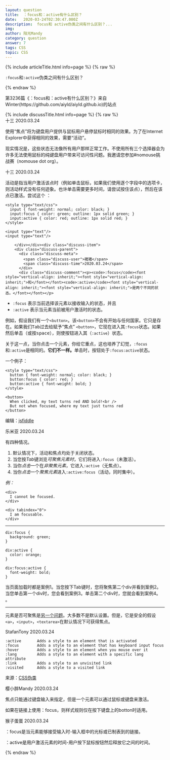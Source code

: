 ```yaml
---
layout: question
title:  ：focus和：active有什么区别？
date:   2020-03-24T02:30:47.000Z
description:  focus和 active伪类之间有什么区别？...
img: 
author: 阳光Mandy
category: question
answer: 7
tags: CSS
topic: CSS
---
```

<div class="article-root">
  <div class="article">
    {% include articleTitle.html info=page %}
    {% raw %}
    <div class="article-content"><p><font style="vertical-align: inherit;"></font><code>:focus</code><font style="vertical-align: inherit;"><font style="vertical-align: inherit;">和</font></font><code>:active</code><font style="vertical-align: inherit;"><font style="vertical-align: inherit;">伪类</font><font style="vertical-align: inherit;">之间有什么区别</font><font style="vertical-align: inherit;">？</font></font></p></div>
    {% endraw %}
  </div>
  <p class="winter_mark">第3236篇《：focus和：active有什么区别？》来自Winter(https://github.com/aiyld/aiyld.github.io)的站点</p>
  <div class="discuss-wrapper">
    {% include discussTitle.html info=page %}
    {% raw %}
    <div class="discuss-list">
    <div class="discuss-item">
        <div class="discuss-parent">
          <div class="discuss-meta">
            <span class="discuss-user">十三</span>
            <span class="discuss-time">2020.03.24</span>
          </div>
          <div class="discuss-comment"><p><font style="vertical-align: inherit;"><font style="vertical-align: inherit;">使用“焦点”将为键盘用户提供与鼠标用户悬停鼠标时相同的效果。</font><font style="vertical-align: inherit;">为了在Internet Explorer中获得相同的效果，需要“活动”。</font></font></p>

<p><font style="vertical-align: inherit;"><font style="vertical-align: inherit;">现实情况是，这些状态无法像所有用户那样正常工作。</font><font style="vertical-align: inherit;">不使用所有三个选择器会为许多无法使用鼠标的纯键盘用户带来可访问性问题。</font><font style="vertical-align: inherit;">我邀请您参加#nomouse挑战赛（nomouse dot org）。</font></font></p></div>
        </div></div><div class="discuss-item">
        <div class="discuss-parent">
          <div class="discuss-meta">
            <span class="discuss-user">十三</span>
            <span class="discuss-time">2020.03.24</span>
          </div>
          <div class="discuss-comment"><p><font style="vertical-align: inherit;"><font style="vertical-align: inherit;">活动是指当用户激活该点时（例如单击鼠标，如果我们使用逐个字段中的选项卡，则活动样式没有任何迹象。也许单击需要更多时间，请尝试按住该点），然后在该点已激活。</font><font style="vertical-align: inherit;">尝试这个 ：</font></font></p>

<pre><code>&lt;style type="text/css"&gt;<font></font>
  input { font-weight: normal; color: black; }<font></font>
  input:focus { color: green; outline: 1px solid green; }<font></font>
  input:active { color: red; outline: 1px solid red; }<font></font>
&lt;/style&gt;<font></font>
<font></font>
&lt;input type="text"/&gt;<font></font>
&lt;input type="text"/&gt;<font></font>
</code></pre></div>
        </div></div><div class="discuss-item">
        <div class="discuss-parent">
          <div class="discuss-meta">
            <span class="discuss-user">猪猪</span>
            <span class="discuss-time">2020.03.24</span>
          </div>
          <div class="discuss-comment"><p><code>:focus</code><font style="vertical-align: inherit;"><font style="vertical-align: inherit;">和</font></font><code>:active</code><font style="vertical-align: inherit;"><font style="vertical-align: inherit;">是两个不同的状态。</font></font></p>

<ul>
<li><code>:focus</code><font style="vertical-align: inherit;"><font style="vertical-align: inherit;"> 表示当前选择该元素以接收输入的状态，并且 </font></font></li>
<li><code>:active</code><font style="vertical-align: inherit;"><font style="vertical-align: inherit;"> 表示当元素当前被用户激活时的状态。</font></font></li>
</ul>

<p><font style="vertical-align: inherit;"><font style="vertical-align: inherit;">例如，假设我们有一个</font></font><code>&lt;button&gt;</code><font style="vertical-align: inherit;"><font style="vertical-align: inherit;">。</font><font style="vertical-align: inherit;">该</font></font><code>&lt;button&gt;</code><font style="vertical-align: inherit;"><font style="vertical-align: inherit;">不会有开始与任何国家。</font><font style="vertical-align: inherit;">它只是存在。</font><font style="vertical-align: inherit;">如果我们</font></font><kbd>Tab</kbd><font style="vertical-align: inherit;"><font style="vertical-align: inherit;">过去给赋予“焦点” </font></font><code>&lt;button&gt;</code><font style="vertical-align: inherit;"><font style="vertical-align: inherit;">，它现在进入其</font></font><code>:focus</code><font style="vertical-align: inherit;"><font style="vertical-align: inherit;">状态。</font><font style="vertical-align: inherit;">如果然后单击（或按</font></font><kbd>space</kbd><font style="vertical-align: inherit;"><font style="vertical-align: inherit;">），则使按钮进入其（</font></font><code>:active</code><font style="vertical-align: inherit;"><font style="vertical-align: inherit;">）状态。</font></font></p>

<p><font style="vertical-align: inherit;"><font style="vertical-align: inherit;">关于这一点，当你点击一个元素，你给它重点，这也培养了幻觉，</font></font><code>:focus</code><font style="vertical-align: inherit;"><font style="vertical-align: inherit;">和</font></font><code>:active</code><font style="vertical-align: inherit;"><font style="vertical-align: inherit;">是相同的。</font></font><strong><font style="vertical-align: inherit;"><font style="vertical-align: inherit;">它们不一样。</font></font></strong><font style="vertical-align: inherit;"><font style="vertical-align: inherit;">单击时，按钮处于</font></font><code>:focus:active</code><font style="vertical-align: inherit;"><font style="vertical-align: inherit;">状态。</font></font></p>

<p><font style="vertical-align: inherit;"><font style="vertical-align: inherit;">一个例子：
</font></font></p><div class="snippet" data-lang="js" data-hide="false" data-console="false" data-babel="false">
<div class="snippet-code">
<pre class="snippet-code-html lang-html prettyprint-override"><code>&lt;style type="text/css"&gt;<font></font>
  button { font-weight: normal; color: black; }<font></font>
  button:focus { color: red; }<font></font>
  button:active { font-weight: bold; }<font></font>
&lt;/style&gt;<font></font>
<font></font>
&lt;button&gt;<font></font>
  When clicked, my text turns red AND bold!&lt;br /&gt;<font></font>
  But not when focused, where my text just turns red<font></font>
&lt;/button&gt;</code></pre>
</div>
</div>
<p></p>

<p><font style="vertical-align: inherit;"><font style="vertical-align: inherit;">编辑：</font></font><a href="http://jsfiddle.net/NCwvj/" rel="noreferrer" title="jsfiddle"><font style="vertical-align: inherit;"><font style="vertical-align: inherit;">jsfiddle</font></font></a></p></div>
        </div></div><div class="discuss-item">
        <div class="discuss-parent">
          <div class="discuss-meta">
            <span class="discuss-user">乐米亚</span>
            <span class="discuss-time">2020.03.24</span>
          </div>
          <div class="discuss-comment"><p><font style="vertical-align: inherit;"><font style="vertical-align: inherit;">有四种情况。</font></font></p>

<ol>
<li><font style="vertical-align: inherit;"><font style="vertical-align: inherit;">默认情况下，活动和焦点均处于关闭状态。</font></font></li>
<li><font style="vertical-align: inherit;"><font style="vertical-align: inherit;">当您按</font></font><em><font style="vertical-align: inherit;"><font style="vertical-align: inherit;">Tab</font></font></em><font style="vertical-align: inherit;"><font style="vertical-align: inherit;">键浏览</font></font><em><font style="vertical-align: inherit;"><font style="vertical-align: inherit;">可聚焦元素时</font></font></em><font style="vertical-align: inherit;"><font style="vertical-align: inherit;">，它们将进入</font></font><code>:focus</code><font style="vertical-align: inherit;"><font style="vertical-align: inherit;">（未激活）。</font></font></li>
<li><font style="vertical-align: inherit;"><font style="vertical-align: inherit;">当你</font></font><em><font style="vertical-align: inherit;"><font style="vertical-align: inherit;">点击</font></font></em><font style="vertical-align: inherit;"><font style="vertical-align: inherit;">一个在</font></font><em><font style="vertical-align: inherit;"><font style="vertical-align: inherit;">非聚焦元素</font></font></em><font style="vertical-align: inherit;"><font style="vertical-align: inherit;">，它进入</font></font><code>:active</code><font style="vertical-align: inherit;"><font style="vertical-align: inherit;">（无焦点）。</font></font></li>
<li><font style="vertical-align: inherit;"><font style="vertical-align: inherit;">当你</font></font><em><font style="vertical-align: inherit;"><font style="vertical-align: inherit;">点击</font></font></em><font style="vertical-align: inherit;"><font style="vertical-align: inherit;">一个</font></font><em><font style="vertical-align: inherit;"><font style="vertical-align: inherit;">聚焦元素</font></font></em><font style="vertical-align: inherit;"><font style="vertical-align: inherit;">进入</font></font><code>:active:focus</code><font style="vertical-align: inherit;"><font style="vertical-align: inherit;">（活动，同时集中）。</font></font></li>
</ol>

<p><em><font style="vertical-align: inherit;"><font style="vertical-align: inherit;">例：</font></font></em></p>

<pre><code>&lt;div&gt;<font></font>
  I cannot be focused.<font></font>
&lt;/div&gt;<font></font>
<font></font>
&lt;div tabindex="0"&gt;<font></font>
  I am focusable.<font></font>
&lt;/div&gt;<font></font>
</code></pre>

<hr>

<pre><code>div:focus {<font></font>
  background: green;<font></font>
}<font></font>
<font></font>
div:active {<font></font>
  color: orange;<font></font>
}<font></font>
<font></font>
div:focus:active {<font></font>
  font-weight: bold;<font></font>
}<font></font>
</code></pre>

<p><font style="vertical-align: inherit;"><font style="vertical-align: inherit;">当页面加载时都是案例1。当您按下Tab键时，您将聚焦第二个div并看到案例2。当您单击第一个div时，您会看到案例3。单击第二个div时，您就会看到案例4。 。</font></font></p>

<hr>

<p><font style="vertical-align: inherit;"><font style="vertical-align: inherit;">元素是否可聚焦是</font></font><a href="https://stackoverflow.com/a/1600194"><font style="vertical-align: inherit;"><font style="vertical-align: inherit;">另一个问题</font></font></a><font style="vertical-align: inherit;"><font style="vertical-align: inherit;">。</font><font style="vertical-align: inherit;">大多数不是默认设置。</font><font style="vertical-align: inherit;">但是，它是安全的假设</font></font><code>&lt;a&gt;</code><font style="vertical-align: inherit;"><font style="vertical-align: inherit;">，</font></font><code>&lt;input&gt;</code><font style="vertical-align: inherit;"><font style="vertical-align: inherit;">，</font></font><code>&lt;textarea&gt;</code><font style="vertical-align: inherit;"><font style="vertical-align: inherit;">在默认情况下可获得焦点。</font></font></p></div>
        </div></div><div class="discuss-item">
        <div class="discuss-parent">
          <div class="discuss-meta">
            <span class="discuss-user">StafanTony</span>
            <span class="discuss-time">2020.03.24</span>
          </div>
          <div class="discuss-comment"><pre class="lang-none prettyprint-override"><code>:active       Adds a style to an element that is activated<font></font>
:focus        Adds a style to an element that has keyboard input focus<font></font>
:hover        Adds a style to an element when you mouse over it<font></font>
:lang         Adds a style to an element with a specific lang attribute<font></font>
:link         Adds a style to an unvisited link<font></font>
:visited      Adds a style to a visited link<font></font>
</code></pre>

<p><font style="vertical-align: inherit;"><font style="vertical-align: inherit;">来源：</font></font><a href="http://www.w3schools.com/CSS/css_pseudo_classes.asp" rel="noreferrer"><font style="vertical-align: inherit;"><font style="vertical-align: inherit;">CSS伪类</font></font></a></p></div>
        </div></div><div class="discuss-item">
        <div class="discuss-parent">
          <div class="discuss-meta">
            <span class="discuss-user">樱小胖Mandy</span>
            <span class="discuss-time">2020.03.24</span>
          </div>
          <div class="discuss-comment"><p><font style="vertical-align: inherit;"><font style="vertical-align: inherit;">焦点只能通过键盘输入来指定，但是一个元素可以通过鼠标或键盘来激活。 </font></font></p>

<p><font style="vertical-align: inherit;"><font style="vertical-align: inherit;">如果在链接上使用：focus，则样式规则仅在按下键盘上的botton时适用。</font></font></p></div>
        </div></div><div class="discuss-item">
        <div class="discuss-parent">
          <div class="discuss-meta">
            <span class="discuss-user">猴子蛋蛋</span>
            <span class="discuss-time">2020.03.24</span>
          </div>
          <div class="discuss-comment"><p><font style="vertical-align: inherit;"><font style="vertical-align: inherit;">：focus是当元素能够接受输入时-输入框中的光标或已制表到的链接。 </font></font></p>

<p><font style="vertical-align: inherit;"><font style="vertical-align: inherit;">：active是用户激活元素的时间-用户按下鼠标按钮然后释放它之间的时间。</font></font></p></div>
        </div></div>
    </div>
    {% endraw %}
  </div>
<div>
